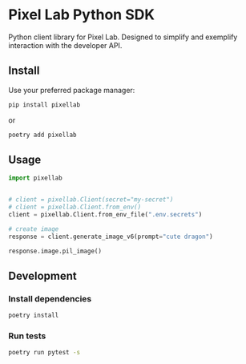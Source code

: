 # Pixel Lab Python SDK

Python client library for Pixel Lab. Designed to simplify and exemplify interaction with the developer API.

## Install

Use your preferred package manager:

```bash
pip install pixellab
```

or

```bash
poetry add pixellab
```

## Usage

```python
import pixellab


# client = pixellab.Client(secret="my-secret")
# client = pixellab.Client.from_env()
client = pixellab.Client.from_env_file(".env.secrets")

# create image
response = client.generate_image_v6(prompt="cute dragon")

response.image.pil_image()
```

## Development

### Install dependencies

```bash
poetry install
```

### Run tests

```bash
poetry run pytest -s
```
